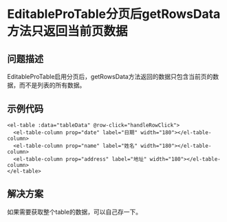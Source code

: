 # EditableProTable分页后getRowsData方法只返回当前页数据

## 问题描述

EditableProTable启用分页后，getRowsData方法返回的数据只包含当前页的数据，而不是列表的所有数据。

## 示例代码

```php-template
<el-table :data="tableData" @row-click="handleRowClick">
  <el-table-column prop="date" label="日期" width="180"></el-table-column>
  <el-table-column prop="name" label="姓名" width="180"></el-table-column>
  <el-table-column prop="address" label="地址" width="180"></el-table-column>
</el-table>
```

## 解决方案

如果需要获取整个table的数据，可以自己存一下。
